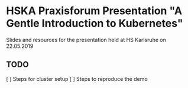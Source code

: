 # HSKA Praxisforum Presentation "A Gentle Introduction to Kubernetes"

 Slides and resources for the presentation held at HS Karlsruhe on 22.05.2019

## TODO

[ ] Steps for cluster setup
[ ] Steps to reproduce the demo

